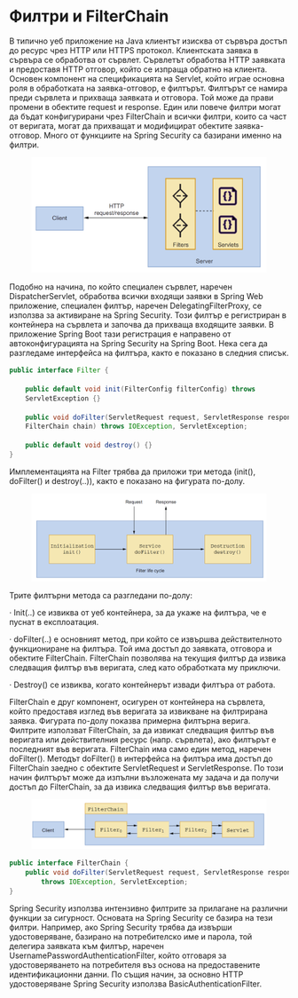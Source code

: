 # Филтри и FilterChain

В типично уеб приложение на Java клиентът изисква от сървъра достъп до ресурс чрез HTTP или HTTPS протокол. Клиентската заявка в сървъра се обработва от сървлет. Сървлетът обработва HTTP заявката и предоставя HTTP отговор, който се изпраща обратно на клиента. Основен компонент на спецификацията на Servlet, който играе основна роля в обработката на заявка-отговор, е филтърът. Филтърът се намира преди сървлета и прихваща заявката и отговора. Той може да прави промени в обектите request и response. Един или повече филтри могат да бъдат конфигурирани чрез FilterChain и всички филтри, които са част от веригата, могат да прихващат и модифицират обектите заявка-отговор. Много от функциите на Spring Security са базирани именно на филтри.

<figure><img src="../../../assets/image (159).png" alt=""><figcaption></figcaption></figure>

Подобно на начина, по който специален сървлет, наречен DispatcherServlet, обработва всички входящи заявки в Spring Web приложение, специален филтър, наречен DelegatingFilterProxy, се използва за активиране на Spring Security. Този филтър е регистриран в контейнера на сървлета и започва да прихваща входящите заявки. В приложение Spring Boot тази регистрация е направено от автоконфигурацията на Spring Security на Spring Boot. Нека сега да разгледаме интерфейса на филтъра, както е показано в следния списък.

```java
public interface Filter {

    public default void init(FilterConfig filterConfig) throws
    ServletException {}
    
    public void doFilter(ServletRequest request, ServletResponse response,
    FilterChain chain) throws IOException, ServletException;
    
    public default void destroy() {}
}
```

Имплементацията на Filter трябва да приложи три метода (init(), doFilter() и destroy(..)), както е показано на фигурата по-долу.

<figure><img src="../../../assets/image (164).png" alt=""><figcaption></figcaption></figure>

Трите филтърни метода са разгледани по-долу:

·        Init(..) се извиква от уеб контейнера, за да укаже на филтъра, че е пуснат в експлоатация.

·        doFilter(..) е основният метод, при който се извършва действителното функциониране на филтъра. Той има достъп до заявката, отговора и обектите FilterChain. FilterChain позволява на текущия филтър да извика следващия филтър във веригата, след като обработката му приключи.

·        Destroy() се извиква, когато контейнерът извади филтъра от работа.

FilterChain е друг компонент, осигурен от контейнера на сървлета, който предоставя изглед във веригата за извикване на филтрирана заявка. Фигурата по-долу показва примерна филтърна верига. Филтрите използват FilterChain, за да извикат следващия филтър във веригата или действителния ресурс (напр. сървлета), ако филтърът е последният във веригата. FilterChain има само един метод, наречен doFilter(). Методът doFilter() в интерфейса на филтъра има достъп до FilterChain заедно с обектите ServletRequest и ServletResponse. По този начин филтърът може да изпълни възложената му задача и да получи достъп до FilterChain, за да извика следващия филтър във веригата. &#x20;

<figure><img src="../../../assets/image (155).png" alt=""><figcaption></figcaption></figure>

```java
public interface FilterChain {
    public void doFilter(ServletRequest request, ServletResponse response)
        throws IOException, ServletException;
}
```

Spring Security използва интензивно филтрите за прилагане на различни функции за сигурност. Основата на Spring Security се базира на тези филтри. Например, ако Spring Security трябва да извърши удостоверяване, базирано на потребителско име и парола, той делегира заявката към филтър, наречен UsernamePasswordAuthenticationFilter, който отговаря за удостоверяването на потребителя въз основа на предоставените идентификационни данни. По същия начин, за основно HTTP удостоверяване Spring Security използва BasicAuthenticationFilter.
